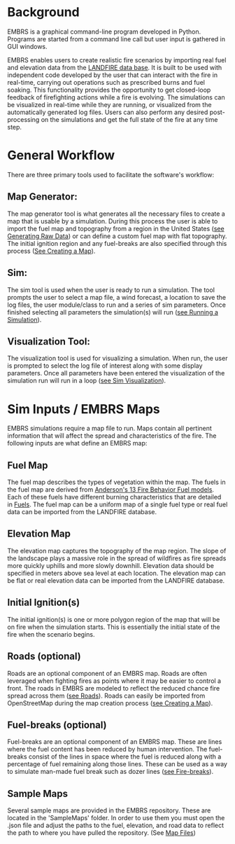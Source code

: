 # Background

EMBRS is a graphical command-line program developed in Python. Programs are started from a command line call but user input is gathered in GUI windows. 

EMBRS enables users to create realistic fire scenarios by importing real fuel and elevation data from the [LANDFIRE data base](https://www.landfire.gov/). It is built to be used with independent code developed by the user that can interact with the fire in real-time, carrying out operations such as prescribed burns and fuel soaking. This functionality provides the opportunity to get closed-loop feedback of firefighting actions while a fire is evolving. The simulations can be visualized in real-time while they are running, or visualized from the automatically generated log files. Users can also perform any desired post-processing on the simulations and get the full state of the fire at any time step.

# General Workflow

There are three primary tools used to facilitate the software's workflow:

## Map Generator:

The map generator tool is what generates all the necessary files to create a map that is usable by a simulation. During this process the user is able to import the fuel map and topography from a region in the United States ([see Generating Raw Data](./raw_data.md)) or can define a custom fuel map with flat topography. The initial ignition region and any fuel-breaks are also specified through this process ([See Creating a Map](./map_creation.md)).

## Sim:

The sim tool is used when the user is ready to run a simulation. The tool prompts the user to select a map file, a wind forecast, a location to save the log files, the user module/class to run and a series of sim parameters. Once finished selecting all parameters the simulation(s) will run ([see Running a Simulation](./running_sim.md)).

## Visualization Tool:

The visualization tool is used for visualizing a simulation. When run, the user is prompted to select the log file of interest along with some display parameters. Once all parameters have been entered the visualization of the simulation run will run in a loop ([see Sim Visualization](./visualization.md)).

# Sim Inputs / EMBRS Maps
EMBRS simulations require a map file to run. Maps contain all pertinent information that will affect the spread and characteristics of the fire. The following inputs are what define an EMBRS map:

## Fuel Map

The fuel map describes the types of vegetation within the map. The fuels in the fuel map are derived from [Anderson's 13 Fire Behavior Fuel models](https://www.fs.usda.gov/rm/pubs_int/int_gtr122.pdf). Each of these fuels have different burning characteristics that are detailed in [Fuels](fire_modelling:fuels). The fuel map can be a uniform map of a single fuel type or real fuel data can be imported from the LANDFIRE database.

## Elevation Map

The elevation map captures the topography of the map region. The slope of the landscape plays a massive role in the spread of wildfires as fire spreads more 
quickly uphills and more slowly downhill. Elevation data should be specified in meters above sea level at each location. The elevation map can be flat or real elevation data can be imported from the LANDFIRE database.

## Initial Ignition(s)

The initial ignition(s) is one or more polygon region of the map that will be on fire when the simulation starts. This is essentially the initial state of the fire when the scenario begins.

## Roads (optional)

Roads are an optional component of an EMBRS map. Roads are often leveraged when fighting fires as points where it may be easier to control a front. The roads in EMBRS are modeled to reflect the reduced chance fire spread across them ([see Roads](fire_modelling:roads)). Roads can easily be imported from OpenStreetMap during the map creation process ([see Creating a Map](./map_creation.md)).

## Fuel-breaks (optional)
Fuel-breaks are an optional component of an EMBRS map. These are lines where the fuel content has been reduced by human intervention. The fuel-breaks consist of the lines in space where the fuel is reduced along with a percentage of fuel remaining along those lines. These can be used as a way to simulate man-made fuel break such as dozer lines ([see Fire-breaks](fire_modelling:fire_breaks)).


## Sample Maps
Several sample maps are provided in the EMBRS repository. These are located in the 'SampleMaps' folder. In order to use them you must open the .json file and adjust the paths to the fuel, elevation, and road data to reflect the path to where you have pulled the repository. (See [Map Files](map_creation:files))
